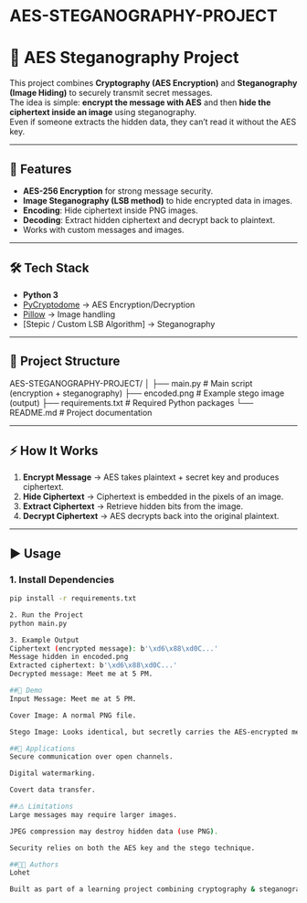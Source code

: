 # AES-STEGANOGRAPHY-PROJECT
# 🔐 AES Steganography Project  

This project combines **Cryptography (AES Encryption)** and **Steganography (Image Hiding)** to securely transmit secret messages.  
The idea is simple: **encrypt the message with AES** and then **hide the ciphertext inside an image** using steganography.  
Even if someone extracts the hidden data, they can’t read it without the AES key.  

---

## 🚀 Features  
- **AES-256 Encryption** for strong message security.  
- **Image Steganography (LSB method)** to hide encrypted data in images.  
- **Encoding**: Hide ciphertext inside PNG images.  
- **Decoding**: Extract hidden ciphertext and decrypt back to plaintext.  
- Works with custom messages and images.  

---

## 🛠️ Tech Stack  
- **Python 3**  
- [PyCryptodome](https://pypi.org/project/pycryptodome/) → AES Encryption/Decryption  
- [Pillow](https://pypi.org/project/pillow/) → Image handling  
- [Stepic / Custom LSB Algorithm] → Steganography  

---

## 📂 Project Structure  
AES-STEGANOGRAPHY-PROJECT/
│
├── main.py # Main script (encryption + steganography)
├── encoded.png # Example stego image (output)
├── requirements.txt # Required Python packages
└── README.md # Project documentation

---

## ⚡ How It Works  
1. **Encrypt Message** → AES takes plaintext + secret key and produces ciphertext.  
2. **Hide Ciphertext** → Ciphertext is embedded in the pixels of an image.  
3. **Extract Ciphertext** → Retrieve hidden bits from the image.  
4. **Decrypt Ciphertext** → AES decrypts back into the original plaintext.  

---

## ▶️ Usage  

### 1. Install Dependencies  
```bash
pip install -r requirements.txt

2. Run the Project
python main.py

3. Example Output
Ciphertext (encrypted message): b'\xd6\x88\xd0C...'
Message hidden in encoded.png
Extracted ciphertext: b'\xd6\x88\xd0C...'
Decrypted message: Meet me at 5 PM.

##📸 Demo
Input Message: Meet me at 5 PM.

Cover Image: A normal PNG file.

Stego Image: Looks identical, but secretly carries the AES-encrypted message.

##🎯 Applications
Secure communication over open channels.

Digital watermarking.

Covert data transfer.

##⚠️ Limitations
Large messages may require larger images.

JPEG compression may destroy hidden data (use PNG).

Security relies on both the AES key and the stego technique.

##👨‍💻 Authors
Lohet

Built as part of a learning project combining cryptography & steganography.
